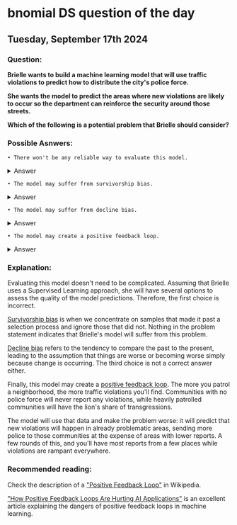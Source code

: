 # bnomial DS question of the day

## Tuesday, September 17th 2024

### Question:
__Brielle wants to build a machine learning model that will use traffic violations to predict how to distribute the city's police force.__

__She wants the model to predict the areas where new violations are likely to occur so the department can reinforce the security around those streets.__

__Which of the following is a potential problem that Brielle should consider?__

### Possible Asnwers:

    • There won't be any reliable way to evaluate this model. 
    
<details> <summary>Answer</summary><span style="color:red">INCORRECT</span></details>

    • The model may suffer from survivorship bias.

<details> <summary>Answer</summary><span style="color:red">INCORRECT</span></details>


    • The model may suffer from decline bias.

<details> <summary>Answer</summary><span style="color:red">INCORRECT</span></details>

    • The model may create a positive feedback loop.

<details> <summary>Answer</summary><span style="color:green">CORRECT</span></details>

### Explanation:

Evaluating this model doesn't need to be complicated. Assuming that Brielle uses a Supervised Learning approach, she will have several options to assess the quality of the model predictions. Therefore, the first choice is incorrect.

[Survivorship bias]("https://en.wikipedia.org/wiki/Survivorship_bias") is when we concentrate on samples that made it past a selection process and ignore those that did not. Nothing in the problem statement indicates that Brielle's model will suffer from this problem.

[Decline bias]("https://en.wikipedia.org/wiki/Declinism") refers to the tendency to compare the past to the present, leading to the assumption that things are worse or becoming worse simply because change is occurring. The third choice is not a correct answer either.

Finally, this model may create a [positive feedback loop]("https://en.wikipedia.org/wiki/Positive_feedback"). The more you patrol a neighborhood, the more traffic violations you'll find. Communities with no police force will never report any violations, while heavily patrolled communities will have the lion's share of transgressions.

The model will use that data and make the problem worse: it will predict that new violations will happen in already problematic areas, sending more police to those communities at the expense of areas with lower reports. A few rounds of this, and you'll have most reports from a few places while violations are rampant everywhere.

### Recommended reading:

Check the description of a ["Positive Feedback Loop"]("https://en.wikipedia.org/wiki/Positive_feedback") in Wikipedia.

["How Positive Feedback Loops Are Hurting AI Applications"]("https://levelup.gitconnected.com/how-positive-feedback-loops-are-hurting-ai-applications-6eae0304521c") is an excellent article explaining the dangers of positive feedback loops in machine learning.

